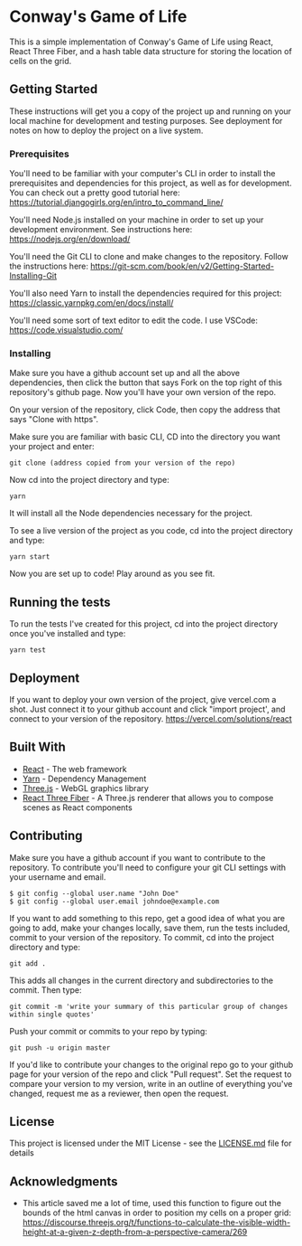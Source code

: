 
# Conway's Game of Life
This is a simple implementation of Conway's Game of Life using React, React Three Fiber, and a hash table data structure for storing the location of cells on the grid.

## Getting Started

These instructions will get you a copy of the project up and running on your local machine for development and testing purposes. See deployment for notes on how to deploy the project on a live system.

### Prerequisites

You'll need to be familiar with your computer's CLI in order to install the prerequisites and dependencies for this project, as well as for development.
You can check out a pretty good tutorial here: https://tutorial.djangogirls.org/en/intro_to_command_line/

You'll need Node.js installed on your machine in order to set up your development environment. See instructions here:
https://nodejs.org/en/download/

You'll need the Git CLI to clone and make changes to the repository. Follow the instructions here: https://git-scm.com/book/en/v2/Getting-Started-Installing-Git

You'll also need Yarn to install the dependencies required for this project:
https://classic.yarnpkg.com/en/docs/install/

You'll need some sort of text editor to edit the code. I use VSCode:
https://code.visualstudio.com/

### Installing

Make sure you have a github account set up and all the above dependencies, then click the button that says Fork on the top right of this repository's github page. Now you'll have your own version of the repo.

On your version of the repository, click Code, then copy the address that says "Clone with https".

Make sure you are familiar with basic CLI, CD into the directory you want your project and enter:
```
git clone (address copied from your version of the repo)
```

Now cd into the project directory and type:
```
yarn
```
It will install all the Node dependencies necessary for the project.

To see a live version of the project as you code, cd into the project directory and type:
```
yarn start
```

Now you are set up to code! Play around as you see fit.


## Running the tests

To run the tests I've created for this project, cd into the project directory once you've installed and type:

```
yarn test
```

## Deployment

If you want to deploy your own version of the project, give vercel.com a shot. Just connect it to your github account and click "import project', and connect to your version of the repository.
https://vercel.com/solutions/react

## Built With

* [React](https://reactjs.org/docs/getting-started.html) - The web framework
* [Yarn](https://classic.yarnpkg.com/en/docs) - Dependency Management
* [Three.js](https://threejs.org/) - WebGL graphics library
* [React Three Fiber](https://github.com/react-spring/react-three-fiber) - A Three.js renderer that allows you to compose scenes as React components

## Contributing
Make sure you have a github account if you want to contribute to the repository. To contribute you'll need to configure your git CLI settings with your username and email.
```
$ git config --global user.name "John Doe"
$ git config --global user.email johndoe@example.com
```

If you want to add something to this repo, get a good idea of what you are going to add, make your changes locally, save them, run the tests included, commit to your version of the repository. To commit, cd into the project directory and type:
```
git add .
```
This adds all changes in the current directory and subdirectories to the commit. Then type:
```
git commit -m 'write your summary of this particular group of changes within single quotes'
```
Push your commit or commits to your repo by typing:
```
git push -u origin master
```
If you'd like to contribute your changes to the original repo go to your github page for your version of the repo and click "Pull request". Set the request to compare your version to my version, write in an outline of everything you've changed, request me as a reviewer, then open the request.

## License

This project is licensed under the MIT License - see the [LICENSE.md](LICENSE.md) file for details

## Acknowledgments

* This article saved me a lot of time, used this function to figure out the bounds of the html canvas in order to position my cells on a proper grid: https://discourse.threejs.org/t/functions-to-calculate-the-visible-width-height-at-a-given-z-depth-from-a-perspective-camera/269
